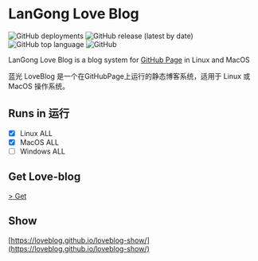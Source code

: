 # LanGong Love Blog

![GitHub deployments](https://img.shields.io/github/deployments/langong-dev/love-blog/github-pages)  ![GitHub release (latest by date)](https://img.shields.io/github/v/release/langong-dev/love-blog)  ![GitHub top language](https://img.shields.io/github/languages/top/langong-dev/love-blog)  ![GitHub](https://img.shields.io/github/license/langong-dev/love-blog)

LanGong Love Blog is a blog system for [GitHub Page](https://pages.github.io) in Linux and MacOS

蓝光 LoveBlog 是一个在GitHubPage上运行的静态博客系统，适用于 Linux 或 MacOS 操作系统。

## Runs in 运行

- [x] Linux ALL
- [x] MacOS ALL
- [ ] Windows ALL

## Get Love-blog

[ > Get ](https://loveblog.github.io)

## Show

[https://loveblog.github.io/loveblog-show/](https://loveblog.github.io/loveblog-show/)
